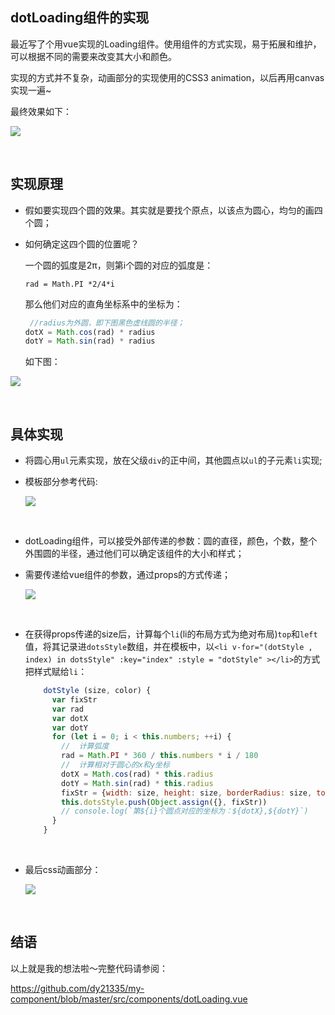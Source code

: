 ## dotLoading组件的实现

最近写了个用vue实现的Loading组件。使用组件的方式实现，易于拓展和维护，可以根据不同的需要来改变其大小和颜色。

实现的方式并不复杂，动画部分的实现使用的CSS3 animation，以后再用canvas实现一遍~

最终效果如下：

![](http://ww1.sinaimg.cn/large/ec07bbd2gy1fsk76pb0c1j204403ja9u.jpg)



<br>



## 实现原理

+ 假如要实现四个圆的效果。其实就是要找个原点，以该点为圆心，均匀的画四个圆；

+ 如何确定这四个圆的位置呢？

  一个圆的弧度是2π，则第i个圆的对应的弧度是：

  ```
  rad = Math.PI *2/4*i
  ```

  那么他们对应的直角坐标系中的坐标为：

  ```javascript
   //radius为外圆，即下图黑色虚线圆的半径；
  dotX = Math.cos(rad) * radius
  dotY = Math.sin(rad) * radius
  ```

  

  如下图：

![](http://ww1.sinaimg.cn/large/ec07bbd2gy1fsnp5xjhktj20ca0gz0sw.jpg)



<br>



## 具体实现

+ 将圆心用`ul`元素实现，放在父级`div`的正中间，其他圆点以`ul`的子元素`li`实现;

+ 模板部分参考代码:

  ![](http://ww1.sinaimg.cn/large/ec07bbd2gy1fsnpkd0girj20np04gmxb.jpg)

  <br>

+ dotLoading组件，可以接受外部传递的参数：圆的直径，颜色，个数，整个外围圆的半径，通过他们可以确定该组件的大小和样式；

+ 需要传递给vue组件的参数，通过props的方式传递；

  ![](http://ww1.sinaimg.cn/large/ec07bbd2gy1fsnpuvyio9j209t0dn0t0.jpg)

  <br>

+ 在获得props传递的size后，计算每个`li`(li的布局方式为绝对布局)`top`和`left`值，将其记录进`dotsStyle`数组，并在模板中，以`<li v-for="(dotStyle , index) in dotsStyle" :key="index" :style = "dotStyle" ></li>`的方式把样式赋给`li`：

  ```javascript
      dotStyle (size, color) {
        var fixStr
        var rad
        var dotX
        var dotY
        for (let i = 0; i < this.numbers; ++i) {
          //  计算弧度
          rad = Math.PI * 360 / this.numbers * i / 180
          //  计算相对于圆心的x和y坐标
          dotX = Math.cos(rad) * this.radius
          dotY = Math.sin(rad) * this.radius
          fixStr = {width: size, height: size, borderRadius: size, top: -dotY + 'px', left: dotX + 'px', backgroundColor: this.color, animationDelay: 1 / this.numbers * i + 's'}
          this.dotsStyle.push(Object.assign({}, fixStr))
          // console.log(`第${i}个圆点对应的坐标为：${dotX},${dotY}`)
        }
      }
  ```

<br>

+ 最后css动画部分：

  ![](http://ww1.sinaimg.cn/large/ec07bbd2gy1fsnt1mvwgwj20jm0ka0ut.jpg)



  <br>


## 结语

以上就是我的想法啦～完整代码请参阅：

https://github.com/dy21335/my-component/blob/master/src/components/dotLoading.vue